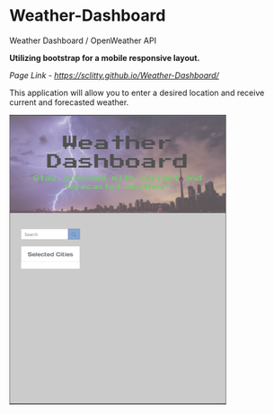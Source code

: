 # Weather-Dashboard
Weather Dashboard / OpenWeather API

**Utilizing bootstrap for a mobile responsive layout.**

*Page Link - https://sclitty.github.io/Weather-Dashboard/*


This application will allow you to enter a desired location and receive current and forecasted weather. 


![Front Page](images/Front_Page.PNG)





